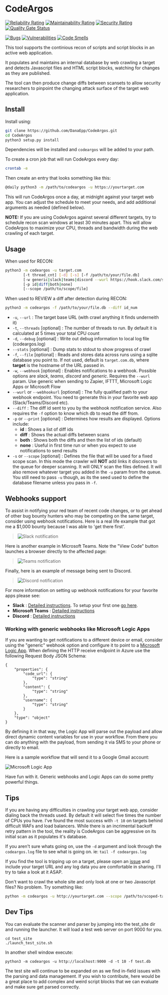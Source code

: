 # CodeArgos
[![Reliability Rating](https://sonarcloud.io/api/project_badges/measure?project=codeargos-github&metric=reliability_rating)](https://sonarcloud.io/dashboard?id=codeargos-github)
[![Maintainability Rating](https://sonarcloud.io/api/project_badges/measure?project=codeargos-github&metric=sqale_rating)](https://sonarcloud.io/dashboard?id=codeargos-github)
[![Security Rating](https://sonarcloud.io/api/project_badges/measure?project=codeargos-github&metric=security_rating)](https://sonarcloud.io/dashboard?id=codeargos-github)
[![Quality Gate Status](https://sonarcloud.io/api/project_badges/measure?project=codeargos-github&metric=alert_status)](https://sonarcloud.io/dashboard?id=codeargos-github)

[![Bugs](https://sonarcloud.io/api/project_badges/measure?project=codeargos-github&metric=bugs)](https://sonarcloud.io/dashboard?id=codeargos-github)
[![Vulnerabilities](https://sonarcloud.io/api/project_badges/measure?project=codeargos-github&metric=vulnerabilities)](https://sonarcloud.io/dashboard?id=codeargos-github)
[![Code Smells](https://sonarcloud.io/api/project_badges/measure?project=codeargos-github&metric=code_smells)](https://sonarcloud.io/dashboard?id=codeargos-github)

This tool supports the continious recon of scripts and script blocks in an active web application. 

It populates and maintains an internal database by web crawling a target and detects Javascript files and HTML script blocks, watching for changes as they are published. 

The tool can then produce change diffs between scansets to allow security researchers to pinpoint the changing attack surface of the target web application.
## Install
Install using:
```bash 
git clone https://github.com/DanaEpp/CodeArgos.git 
cd CodeArgos
python3 setup.py install 
```
Dependencies will be installed and `codeargos` will be added to your path.

To create a cron job that will run CodeArgos every day:
```bash
crontab -e
```
Then create an entry that looks something like this:

```bash
@daily python3 -m /path/to/codeargos -u https://yourtarget.com
```

This will run CodeArgos once a day, at midnight against your target web app. You can adjust the schedule to meet your needs, and add additional arguments as needed (defined below).

**NOTE:** If you are using CodeArgos against several different targets, try to schedule recon scan windows at least 30 minutes apart. This will allow CodeArgos to maximize your CPU, threads and bandwidth during the web crawling of each target.

## Usage
When used for RECON:
```bash 
python3 -m codeargos -u target.com 
        [-t thread_cnt] [-d] [-s] [-f /path/to/your/file.db] 
        [-w generic|slack|teams|discord --wurl https://hook.slack.com/some/webhook]
        [-p id|diff|both|none]
        [--scope /path/to/scope/file]
```

When used to REVIEW a diff after detection during RECON:
```bash 
python3 -m codeargos -f /path/to/your/file.db --diff id_num
```

* `-u`, `--url` : The target base URL (with crawl anything it finds underneith it)
* `-t`, `--threads` [optional] : The number of threads to run. By default it is calculated at 5 times your total CPU count
* `-d`, `--debug` [optional] : Write out debug information to local log file (codeargos.log)
* `--stats` [optional] : Dump stats to stdout to show progress of crawl
* `-f`, `--file` [optional] : Reads and stores data across runs using a sqlite database you point to. If not used, default is `target.com.db`, where **target** is the hostname of the URL passed in.
* `-w`, `--webhook` [optional] : Enables notifications to a webhook. Possible options are *slack*, *teams*, *discord* and *generic*. Requires the `--wurl` param. Use generic when sending to Zapier, IFTTT, Microsoft Logic Apps or Microsoft Flow
* `--wurl` or `--webhookurl` [optional] : The fully qualified path to your webhook endpoint. You need to generate this in your favorite web app (Slack/Teams/Discord etc).
* `--diff` : The diff id sent to you by the webhook notification service. Also requires the `-f` option to know which db to read the diff from.
* `-p` or `--print` [optional] : Determines how results are displayed. Options include:
  *  **id** : Shows a list of diff ids
  *  **diff** : Shows the actual diffs between scans
  *  **both** : Shows both the diffs and then the list of ids (default)
  *  **none** : Useful in first time run or when you expect to use notifications to send results
*  `-s` or `--scope` [optional] : Defines the file that will be used for a fixed scope scan. In this mode the crawler will **NOT** add links it discovers to the queue for deeper scanning. It will ONLY scan the files defined. It will also remove whatever target you added in the `-u` param from the queue. You still need to pass `-u` though, as its the seed used to define the database filename unless you pass in `-f`.

## Webhooks support
To assist in notifying your red team of recent code changes, or to get ahead of other bug bounty hunters who may be competing on the same target, consider using webhook notifications. Here is a real life example that got me a $1,000 bounty because I was able to 'get there first'.

> ![Slack notification](images/CodeArgos-Slack-Notification.png)

Here is another example in Microsoft Teams. Note the "View Code" button launches a browser directly to the affected page:

> ![Teams notification](images/CodeArgos-Teams-Notification.png)

Finally, here is an example of message being sent to Discord.

> ![Discord notification](images/CodeArgos-Discord-Notification.png)

For more information on setting up webhook notifications for your favorite apps please see:
* **Slack** : [Detailed instructions](https://api.slack.com/messaging/webhooks). To setup your first one [go here](https://my.slack.com/services/new/incoming-webhook/).
* **Microsoft Teams** : [Detailed instructions](https://docs.microsoft.com/en-us/microsoftteams/platform/webhooks-and-connectors/how-to/add-incoming-webhook)
* **Discord** : [Detailed instructions](https://support.discord.com/hc/en-us/articles/228383668-Intro-to-Webhooks)

### Working with generic webhooks like Microsoft Logic Apps
If you are wanting to get notifications to a different device or email, consider using the "generic" webhook option and configure it to point to a [Microsoft Logic App](https://azure.microsoft.com/en-us/services/logic-apps/). When defining the HTTP receive endpoint in Azure use the following Request Body JSON Schema:

```
{
    "properties": {
        "code_url": {
            "type": "string"
        },
        "content": {
            "type": "string"
        },
        "username": {
            "type": "string"
        }
    },
    "type": "object"
}
```

By defining it in that way, the Logic App will parse out the payload and allow direct dynamic content variables for use in your workflow. From there you can do anything with the payload, from sending it via SMS to your phone or directly to email.

Here is a sample workflow that will send it to a Google Gmail account:

![Microsoft Logic App](images/CodeArgos-LogicApp.png)

Have fun with it. Generic webhooks and Logic Apps can do some pretty powerful things.

## Tips
If you are having any difficulties in crawling your target web app, consider dialing back the threads used. By default it will select five times the number of CPUs you have. I've found the most success with `-t 10` on targets behind difficult WAFs and load balancers. While there is an incrimental backoff retry pattern in the tool, the reality is CodeArgos can be aggressive on its initial scan as it populates it's database. 

If you aren't sure whats going on, use the `-d` argument and look through the `codeargos.log` file to see what is going on. ie: `tail -f codeargos.log` 

If you find the tool is tripping up on a target, please open an [issue](https://github.com/DanaEpp/CodeArgos/issues) and include your target URL and any log data you are comfortable in sharing. I'll try to take a look at it ASAP.

Don't want to crawl the whole site and only look at one or two Javascript files? No problem. Try something like:
```bash
python -m codeargos -u http://yourtarget.com --scope /path/to/scoped-targets.txt
```

## Dev Tips
You can evaluate the scanner and parser by jumping into the test_site dir and running the launcher. It will load a test web server on port 9000 for you.

```
cd test_site
./launch_test_site.sh
```
In another shell window execute:
```
python3 -m codeargos -u http://localhost:9000 -d -t 10 -f test.db
```
The test site will continue to be expanded on as we find in-field issues with the parsing and data management. If you wish to contribute, here would be a great place to add complex and weird script blocks that we can evaluate and make sure get parsed correctly.

